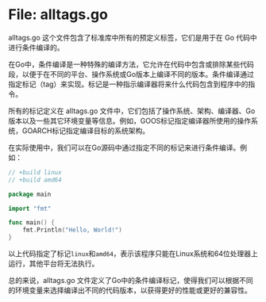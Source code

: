 # File: alltags.go

alltags.go 这个文件包含了标准库中所有的预定义标签，它们是用于在 Go 代码中进行条件编译的。

在Go中，条件编译是一种特殊的编译方法，它允许在代码中包含或排除某些代码段，以便于在不同的平台、操作系统或Go版本上编译不同的版本。条件编译通过指定标记（tag）来实现。标记是一种指示编译器将来什么代码包含到程序中的指令。

所有的标记定义在 alltags.go 文件中，它们包括了操作系统、架构、编译器、Go版本以及一些其它环境变量等信息。例如，GOOS标记指定编译器所使用的操作系统，GOARCH标记指定编译目标的系统架构。

在实际使用中，我们可以在Go源码中通过指定不同的标记来进行条件编译。例如：

```go
// +build linux
// +build amd64

package main

import "fmt"

func main() {
    fmt.Println("Hello, World!")
}
```

以上代码指定了标记`linux`和`amd64`，表示该程序只能在Linux系统和64位处理器上运行，其他平台将无法执行。

总的来说，alltags.go 文件定义了Go中的条件编译标记，使得我们可以根据不同的环境变量来选择编译出不同的代码版本，以获得更好的性能或更好的兼容性。

